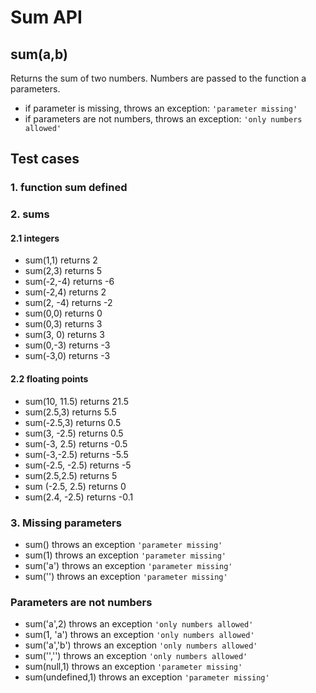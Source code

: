 # Sum API

## **sum(a,b)**

Returns the sum of two numbers. Numbers are passed to the function a parameters.

- if parameter is missing, throws an exception: `'parameter missing'`
- if parameters are not numbers, throws an exception: `'only numbers allowed'`

## Test cases

### 1. function sum defined

### 2. sums

#### 2.1 integers

- sum(1,1) returns 2
- sum(2,3) returns 5
- sum(-2,-4) returns -6
- sum(-2,4) returns 2
- sum(2, -4) returns -2
- sum(0,0) returns 0
- sum(0,3) returns 3
- sum(3, 0) returns 3
- sum(0,-3) returns -3
- sum(-3,0) returns -3

#### 2.2 floating points

- sum(10, 11.5) returns 21.5
- sum(2.5,3) returns 5.5
- sum(-2.5,3) returns 0.5
- sum(3, -2.5) returns 0.5
- sum(-3, 2.5) returns -0.5
- sum(-3,-2.5) returns -5.5
- sum(-2.5, -2.5) returns -5
- sum(2.5,2.5) returns 5
- sum (-2.5, 2.5) returns 0
- sum(2.4, -2.5) returns -0.1

### 3. Missing parameters

- sum() throws an exception `'parameter missing'`
- sum(1) throws an exception `'parameter missing'`
- sum('a') throws an exception `'parameter missing'`
- sum('') throws an exception `'parameter missing'`

### Parameters are not numbers

- sum('a',2) throws an exception `'only numbers allowed'`
- sum(1, 'a') throws an exception `'only numbers allowed'`
- sum('a','b') throws an exception `'only numbers allowed'`
- sum('','') throws an exception `'only numbers allowed'`
- sum(null,1) throws an exception `'parameter missing'`
- sum(undefined,1) throws an exception `'parameter missing'`
